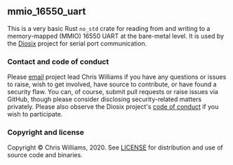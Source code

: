 ## mmio_16550_uart

This is a very basic Rust `no_std` crate for reading from and writing to a memory-mapped (MMIO) 16550 UART at the bare-metal level. It is used by the [Diosix](https://diosix.org) project for serial port communication.

### Contact and code of conduct <a name="contact"></a>

Please [email](mailto:diosix@tuta.io) project lead Chris Williams if you have any questions or issues to raise, wish to get involved, have source to contribute, or have found a security flaw. You can, of course, submit pull requests or raise issues via GitHub, though please consider disclosing security-related matters privately. Please also observe the Diosix project's [code of conduct](https://diosix.org/docs/conduct.html) if you wish to participate.

### Copyright and license <a name="copyright"></a>

Copyright &copy; Chris Williams, 2020. See [LICENSE](LICENSE) for distribution and use of source code and binaries.
